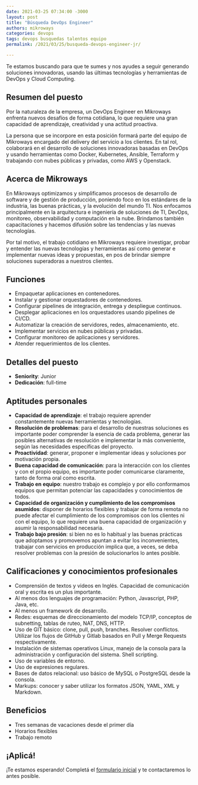 ```yaml
---
date: 2021-03-25 07:34:00 -3000
layout: post
title: "Búsqueda DevOps Engineer"
authors: mikroways
categories: devops
tags: devops busquedas talentos equipo
permalink: /2021/03/25/busqueda-devops-engineer-jr/

---
```


Te estamos buscando para que te sumes y nos ayudes a seguir generando soluciones
innovadoras, usando las últimas tecnologías y herramientas de DevOps y Cloud
Computing.
<!-- more -->

## Resumen del puesto

Por la naturaleza de la empresa, un DevOps Engineer en Mikroways enfrenta nuevos
desafíos de forma cotidiana, lo que requiere una gran capacidad de aprendizaje,
creatividad y una actitud proactiva.

La persona que se incorpore en esta posición formará parte del equipo de
Mikroways encargado del delivery del servicio a los clientes. En tal rol,
colaborará en el desarrollo de soluciones innovadoras basadas en DevOps y usando
herramientas como Docker, Kubernetes, Ansible, Terraform y trabajando con nubes
públicas y privadas, como AWS y Openstack.

## Acerca de Mikroways

En Mikroways optimizamos y simplificamos procesos de desarrollo de software y de
gestión de producción, poniendo foco en los estándares de la industria, las
buenas prácticas, y la evolución del mundo TI. Nos enfocamos principalmente en
la arquitectura e ingeniería de soluciones de TI, DevOps, monitoreo,
observabilidad y computación en la nube. Brindamos también capacitaciones y
hacemos difusión sobre las tendencias y las nuevas tecnologías.

Por tal motivo, el trabajo cotidiano en Mikroways requiere investigar, probar y
entender las nuevas tecnologías y herramientas así como generar e implementar
nuevas ideas y propuestas, en pos de brindar siempre soluciones superadoras a
nuestros clientes.

## Funciones

* Empaquetar aplicaciones en contenedores.
* Instalar y gestionar orquestadores de contenedores.
* Configurar pipelines de integración, entrega y despliegue continuos.
* Desplegar aplicaciones en los orquestadores usando pipelines de CI/CD.
* Automatizar la creación de servidores, redes, almacenamiento, etc.
* Implementar servicios en nubes públicas y privadas.
* Configurar monitoreo de aplicaciones y servidores.
* Atender requerimientos de los clientes.

## Detalles del puesto

* **Seniority**: Junior
* **Dedicación**: full-time

## Aptitudes personales

* **Capacidad de aprendizaje**: el trabajo requiere aprender constantemente
  nuevas herramientas y tecnologías.
* **Resolución de problemas**: para el desarrollo de nuestras soluciones es
  importante poder comprender la esencia de cada problema, generar las posibles
  alternativas de resolución e implementar la más conveniente, según las
  necesidades específicas del proyecto.
* **Proactividad**: generar, proponer e implementar ideas y soluciones por
  motivación propia.
* **Buena capacidad de comunicación**: para la interacción con los clientes y
  con el propio equipo, es importante poder comunicarse claramente, tanto de
  forma oral como escrita.
* **Trabajo en equipo**: nuestro trabajo es complejo y por ello conformamos
  equipos que permitan potenciar las capacidades y conocimientos de todos.
* **Capacidad de organización y cumplimiento de los compromisos asumidos**:
  disponer de horarios flexibles y trabajar de forma remota no puede afectar el
  cumplimiento de los compromisos con los clientes ni con el equipo, lo que
  requiere una buena capacidad de organización y asumir la responsabilidad
  necesaria.
* **Trabajo bajo presión**: si bien no es lo habitual y las buenas prácticas que
  adoptamos y promovemos apuntan a evitar los inconvenientes, trabajar con
  servicios en producción implica que, a veces, se deba resolver problemas con la
  presión de solucionarlos lo antes posible.

## Calificaciones y conocimientos profesionales

* Comprensión de textos y videos en Inglés. Capacidad de comunicación oral y
  escrita es un plus importante.
* Al menos dos lenguajes de programación: Python, Javascript, PHP, Java, etc.
* Al menos un framework de desarrollo.
* Redes: esquemas de direccionamiento del modelo TCP/IP, conceptos de
  subnetting, tablas de ruteo, NAT, DNS, HTTP.
* Uso de GIT básico: clone, pull, push, branches. Resolver conflictos. Utilizar
  los flujos de GitHub y Gitlab basados en Pull y Merge Requests
  respectivamente.
* Instalación de sistemas operativos Linux, manejo de la consola para la
  administración y configuración del sistema. Shell scripting.
* Uso de variables de entorno.
* Uso de expresiones regulares.
* Bases de datos relacional: uso básico de MySQL o PostgreSQL desde la consola.
* Markups: conocer y saber utilizar los formatos JSON, YAML, XML y Markdown.

## Beneficios

* Tres semanas de vacaciones desde el primer día
* Horarios flexibles
* Trabajo remoto

## ¡Aplicá!

¡Te estamos esperando! Completá el [formulario
inicial](https://docs.google.com/forms/d/169rhbKAcI-WYxycqjICEJ86wSmIO3VaDioa3yEn6BFQ)
y te contactaremos lo antes posible.
